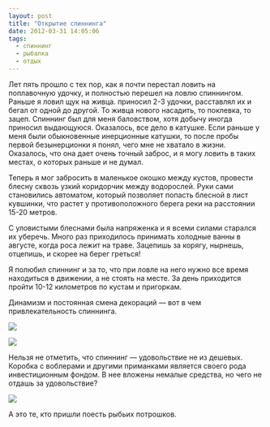 ```yaml
---
layout: post
title: "Открытие спиннинга"
date: 2012-03-31 14:05:06
tags:
  - спиннинг
  - рыбалка
  - отдых
---
```

Лет пять прошло с тех пор, как я почти перестал ловить на поплавочную
удочку, и полностью перешел на ловлю спиннингом. Раньше я ловил щук на
живца. приносил 2-3 удочки, расставлял их и бегал от одной до другой. То
живца нового насадить, то поклевка, то зацеп. Спиннинг был для меня
баловством, хотя добычу иногда приносил выдающуюся. Оказалось, все дело
в катушке. Если раньше у меня были обыкновенные инерционные катушки, то
после пробы первой безынерционки я понял, чего мне не хватало в жизни.
Оказалось, что она дает очень точный заброс, и я могу ловить в таких
местах, о которых раньше и не думал.

Теперь я мог забросить в маленькое окошко между кустов, провести блесну
сквозь узкий коридорчик между водорослей. Руки сами становились
автоматом, который позволяет попасть блесной в лист кувшинки, что растет
у противоположного берега реки на расстоянии 15-20 метров.

С уловистыми блеснами была напряженка и я всеми силами старался их
уберечь. Много раз приходилось принимать холодные ванны в августе, когда
роса лежит на траве. Зацепишь за корягу, нырнешь, отцепишь, и скорее на
берег греться!

Я полюбил спиннинг и за то, что при ловле на него нужно все время
находиться в движении, а не стоять на месте. За день приходится пройти
10-12 километров по кустам и пригоркам.

Динамизм и постоянная смена декораций — вот в чем привлекательность
спиннинга.

![](http://fishingguru.ru/uploads/images/00/00/01/2012/03/31/98e3a0.jpg)

![](http://fishingguru.ru/uploads/images/00/00/01/2012/03/31/804915.jpg)

Нельзя не отметить, что спиннинг — удовольствие не из дешевых. Коробка с
воблерами и другими приманками является своего рода инвестиционным
фондом. В нее вложены немалые средства, но чего не отдашь за
удовольствие?

![](http://img-fotki.yandex.ru/get/4/russian-field2005.0/0_2aa1_3ab2e35c_L.jpg)

А это те, кто пришли поесть рыбьих потрошков.

